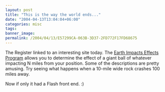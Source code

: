```yaml
---
layout: post
title: "This is the way the world ends..."
date: "2004-04-13T13:04:04+06:00"
categories: misc 
tags: 
banner_image: 
permalink: /2004/04/13/E57299CA-063B-3D37-2FD772F17FD68675
---
```


The Register linked to an interesting site today. The <a href="http://www.lpl.arizona.edu/impacteffects/">Earth Impacts Effects Program</a> allows you to determine the effect of a giant ball of whatever impacting N miles from your position. Some of the descriptions are pretty amusing. Try seeing what happens when a 10-mile wide rock crashes 100 miles away.

Now if only it had a Flash front end. :)